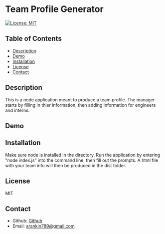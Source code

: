 # Team Profile Generator

[![License: MIT](https://img.shields.io/badge/License-MIT-yellow.svg)](https://opensource.org/licenses/MIT)   

  ## Table of Contents
  * [Description](#description)
  * [Demo](#demo)
  * [Installation](#instructions)
  * [License](#license)
  * [Contact](#contact)


  ## Description 
  This is a node application meant to produce a team profile. The manager starts by filling in thier information, then adding information for engineers and interns.
  
  ## Demo []()

  ## Installation
  Make sure node is installed in the directory.  Run the application by entering "node index.js" into the command line, then fill out the prompts.  A html file with your team info will then be produced in the dist folder. 
  
  ## License
  MIT

  ## Contact 
  - Github: [Github](https://github.com/arankin7)
  - Email: arankin789@gmail.com

